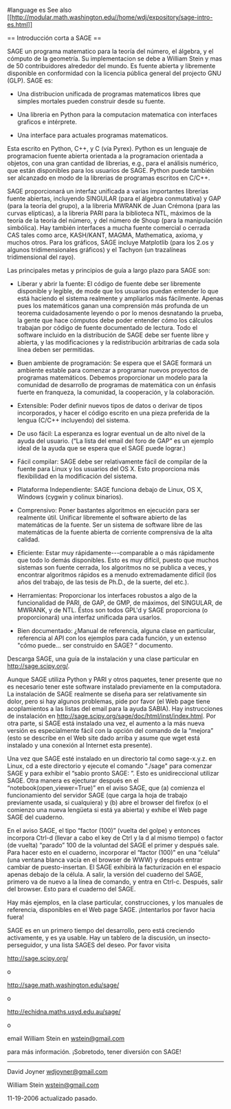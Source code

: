 #language es
See also [[http://modular.math.washington.edu//home/wdj/expository/sage-intro-es.html]]

== Introducción corta a SAGE ==

SAGE un programa matematico para la teoría del número, el álgebra, y el cómputo de la geometría. Su implementacion se debe a William Stein y mas de 50 contribuidores alrededor del mundo. Es fuente abierta y libremente disponible en conformidad con la licencia pública general del projecto GNU (GLP). SAGE es:

  * Una distribucion unificada de programas matematicos libres que simples mortales pueden construir desde su fuente.

  * Una libreria en Python para la computacion matematica con interfaces graficos e intérprete. 
  
  * Una interface para actuales programas matematicos.

Esta escrito en Python, C++, y C (vía Pyrex). Python es un lenguaje de programacion fuente abierta orientada a la programacion orientada a objetos, con una gran cantidad de librerias, e.g., para el análisis numérico, que están disponibles para los usuarios de SAGE. Python puede también ser alcanzado en modo de la librerias de programas escritos en C/C++. 

SAGE proporcionará un interfaz unificada a varias importantes librerias fuente abiertas, incluyendo SINGULAR (para el álgebra conmutativa) y GAP (para la teoría del grupo), a la libreria MWRANK de Juan Crémona (para las curvas elípticas), a la libreria PARI para la biblioteca NTL, máximos de la teoría de la teoría del número, y del número de Shoup (para la manipulación simbólica). Hay también interfaces a mucha fuente comercial o cerrada CAS tales como arce, KASH/KANT, MAGMA, Mathematica, axioma, y muchos otros. Para los gráficos, SAGE incluye Matplotlib (para los 2.os y algunos tridimensionales gráficos) y el Tachyon (un trazalíneas tridimensional del rayo). 

Las principales metas y principios de guía a largo plazo para SAGE son: 

 * Liberar y abrir la fuente: El código de fuente debe ser libremente disponible y legible, de mode que los usuarios puedan entender lo que está haciendo el sistema realmente y ampliarlos más fácilmente. Apenas pues los matemáticos ganan una comprensión más profunda de un teorema cuidadosamente leyendo o por lo menos desnatando la prueba, la gente que hace cómputos debe poder entender cómo los cálculos trabajan por código de fuente documentado de lectura. Todo el software incluido en la distribución de SAGE debe ser fuente libre y abierta, y las modificaciones y la redistribución arbitrarias de cada sola línea deben ser permitidas. 

 * Buen ambiente de programación: Se espera que el SAGE formará un ambiente estable para comenzar a programar nuevos proyectos de programas matemáticos. Debemos proporcionar un modelo para la comunidad de desarrollo de programas de matemática con un énfasis fuerte en franqueza, la comunidad, la cooperación, y la colaboración. 

 * Extensible: Poder definir nuevos tipos de datos o derivar de tipos incorporados, y hacer el código escrito en una pieza preferida de la lengua (C/C++ incluyendo) del sistema. 

 * De uso fácil: La esperanza es lograr eventual un de alto nivel de la ayuda del usuario. (“La lista del email del foro de GAP” es un ejemplo ideal de la ayuda que se espera que el SAGE puede lograr.) 

 * Fácil compilar: SAGE debe ser relativamente fácil de compilar de la fuente para Linux y los usuarios del OS X. Esto proporciona más flexibilidad en la modificación del sistema. 

 * Plataforma Independiente: SAGE funciona debajo de Linux, OS X, Windows (cygwin y colinux binarios). 

 * Comprensivo: Poner bastantes algoritmos en ejecución para ser realmente útil. Unificar libremente el software abierto de las matemáticas de la fuente. Ser un sistema de software libre de las matemáticas de la fuente abierta de corriente comprensiva de la alta calidad. 

 * Eficiente: Estar muy rápidamente---comparable a o más rápidamente que todo lo demás disponibles. Esto es muy difícil, puesto que muchos sistemas son fuente cerrada, los algoritmos no se publica a veces, y encontrar algoritmos rápidos es a menudo extremadamente difícil (los años del trabajo, de las tesis de Ph.D., de la suerte, del etc.). 

 * Herramientas: Proporcionar los interfaces robustos a algo de la funcionalidad de PARI, de GAP, de GMP, de máximos, del SINGULAR, de MWRANK, y de NTL. Éstos son todos GPL'd y SAGE proporciona (o proporcionará) una interfaz unificada para usarlos. 

 * Bien documentado: ¿Manual de referencia, alguna clase en particular, referencia al API con los ejemplos para cada función, y un extenso "cómo puede… ser construido en SAGE? “ documento.

Descarga SAGE, una guía de la instalación y una clase particular en http://sage.scipy.org/. 

Aunque SAGE utiliza Python y PARI y otros paquetes, tener presente que no es necesario tener este software instalado previamente en la computadora. La instalación de SAGE realmente se diseña para ser relativamente sin dolor, pero si hay algunos problemas, pide por favor (el Web page tiene acoplamientos a las listas del email para la ayuda SABIA). Hay instrucciones de instalación en http://sage.scipy.org/sage/doc/html/inst/index.html. Por otra parte, si SAGE está instalado una vez, el aumento a la más nueva versión es especialmente fácil con la opción del comando de la “mejora” (esto se describe en el Web site dado arriba y asume que wget está instalado y una conexión  al Internet esta presente). 

Una vez que SAGE esté instalado en un directorio tal como sage-x.y.z. en Linux, cd a este directorio y ejecute el comando "./sage" para comenzar SAGE y para exhibir el “sabio pronto SAGE: ”. Esto es unidireccional utilizar SAGE. Otra manera es ejecturar después en el “notebook(open_viewer=True)” en el aviso SAGE, que 
(a) comienza el funcionamiento del servidor SAGE (que carga la hoja de trabajo previamente usada, si cualquiera) y 
(b) abre el browser del firefox (o el comienzo una nueva lengüeta si está ya abierta) y exhibe el Web page SAGE del cuaderno. 

En el aviso SAGE, el tipo “factor (100)” (vuelta del golpe) y entonces incorpora Ctrl-d (llevar a cabo el key de Ctrl y la d al mismo tiempo) o factor (de vuelta) “parado” 100 de la voluntad del SAGE el primer y después sale. Para hacer esto en el cuaderno, incorporar el “factor (100)” en una “célula” (una ventana blanca vacía en el browser de WWW) y después entrar cambiar de puesto-insertan. El SAGE exhibirá la facturización en el espacio apenas debajo de la célula. A salir, la versión del cuaderno del SAGE, primero va de nuevo a la línea de comando, y entra en Ctrl-c. Después, salir del browser. Esto para el cuaderno del SAGE. 

Hay más ejemplos, en la clase particular, construcciones, y los manuales de referencia, disponibles en el Web page SAGE. ¡Intentarlos por favor hacia fuera! 

SAGE es en un primero tiempo del desarrollo, pero está creciendo activamente, y es ya usable. Hay un tablero de la discusión, un insecto-perseguidor, y una lista SAGES del deseo. Por favor visita 

http://sage.scipy.org/ 

o 

http://sage.math.washington.edu/sage/ 

o 

http://echidna.maths.usyd.edu.au/sage/ 

o 

email William Stein en wstein@gmail.com 

para más información. ¡Sobretodo, tener diversión con SAGE!

----

David Joyner
wdjoyner@gmail.com

William Stein
wstein@gmail.com

11-19-2006 actualizado pasado.

